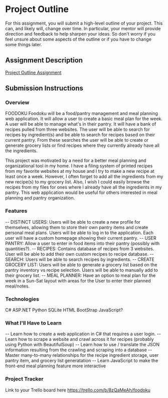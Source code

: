 # Project Outline
For this assignment, you will submit a high-level outline of your project. This can, and likely will, change over time. In particular, your mentor will provide direction and feedback to help sharpen your ideas. So don't worry if you feel unsure about some aspects of the outline or if you have to change some things later.

## Assignment Description
[Project Outline Assignment](https://education.launchcode.org/liftoff/modules/assignments/project-outline)

## Submission Instructions

### Overview
FOODOKU
Foodoku will be a food/pantry management and meal planning web application. It will allow a user to create a basic meal plan for the week. A user will be able to manage what's in their pantry. It will have a bank of recipes pulled from three websites. The user will be able to search for recipes by ingredient(s) and be able to search for recipes based on their current pantry. From these searches the user will be able to create or generate grocery lists or find recipes where they currently already have all the ingredients.

This project was motivated by a need for a better meal planning and organizational tool in my home. I have a filing system of printed recipes from my favorite websites at my house and I try to make a new recipe at least once a week. However, I often forget to add all the ingredients from my new recipe(s) to my grocery list. Also, I wish I could easily browse the recipes from my files for ones where I already have all the ingredients in my pantry. This web application would be useful for others interested in meal planning and pantry organization.

### Features
-- DISTINCT USERS: Users will be able to create a new profile for themselves, allowing them to store their own pantry items and create personal meal plans. Users will be able to log in to the application. Each user will have a custom homepage showing their current pantry.
-- USER PANTRY: Allow a user to enter in food items into their pantry (possibly with quantities?).
-- RECIPES: Contains database of recipes from 3 websites. User will be able to add their own custom recipes to recipe database.
-- SEARCH: Users will be able to search recipes by ingredients.
-- CREATE GROCERY LIST: Users will be able to generate a grocery list based on the pantry inventory vs recipe selection. Users will be able to manually add to their grocery list.
-- MEAL PLANNER: Have an option to meal plan for the week in a Sun-Sat layout with areas for the User to enter their planned meal/notes.

### Technologies
C#
ASP.NET
Python
SQLite
HTML
BootStrap
JavaScript?

### What I'll Have to Learn
-- Learn how to create a web application in C# that requires a user login.
-- Learn how to scrape a website and crawl across it for recipes (probably using Python with BeautifulSoup)
-- Learn how to use / translate the JSON information resulting from the crawling and scraping into a database
-- Master many-to-many relationships for the recipe ingredient storage, user pantry item, and grocery list generatation
-- Learn JavaScript to make the front-end meal planning feature more interactive 

### Project Tracker
Link to your Trello board here
https://trello.com/b/8zQaMeAh/foodoku